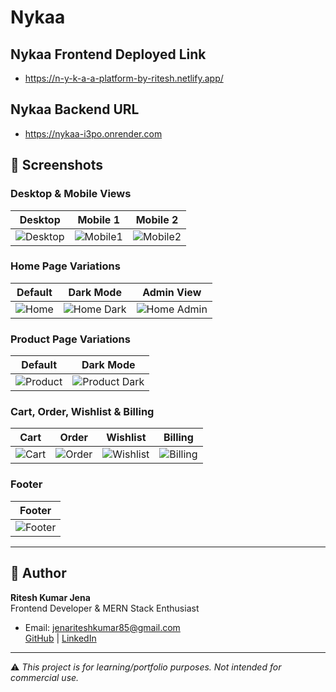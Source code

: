 # Nykaa

## Nykaa Frontend Deployed Link 
-  https://n-y-k-a-a-platform-by-ritesh.netlify.app/

## Nykaa Backend URL
- https://nykaa-i3po.onrender.com


## 📸 Screenshots

### Desktop & Mobile Views

| Desktop | Mobile 1 | Mobile 2 |
|---------|----------|----------|
| ![Desktop](https://res.cloudinary.com/dy9gltg7s/image/upload/v1759536300/Screenshot_2025-10-04_050050_kxpjbv.png) | ![Mobile1](https://res.cloudinary.com/dy9gltg7s/image/upload/v1759536441/Screenshot_2025-10-04_051423_vu4jh2.png) | ![Mobile2](https://res.cloudinary.com/dy9gltg7s/image/upload/v1759536609/Screenshot_2025-10-04_051537_mrsgoe.png) |

### Home Page Variations

| Default | Dark Mode | Admin View |
|---------|-----------|------------|
| ![Home](https://res.cloudinary.com/dy9gltg7s/image/upload/v1759536697/Screenshot_2025-10-04_050223_jrvne1.png) | ![Home Dark](https://res.cloudinary.com/dy9gltg7s/image/upload/v1759536772/Screenshot_2025-10-04_050405_l5csly.png) | ![Home Admin](https://res.cloudinary.com/dy9gltg7s/image/upload/v1759536911/Screenshot_2025-10-04_050449_coy4tt.png) |

### Product Page Variations

| Default | Dark Mode |
|---------|-----------|
| ![Product](https://res.cloudinary.com/dy9gltg7s/image/upload/v1759536950/Screenshot_2025-10-04_050716_ofe88q.png) | ![Product Dark](https://res.cloudinary.com/dy9gltg7s/image/upload/v1759536998/Screenshot_2025-10-04_050734_a5hp06.png) |

### Cart, Order, Wishlist & Billing

| Cart | Order | Wishlist | Billing |
|------|-------|----------|---------|
| ![Cart](https://res.cloudinary.com/dy9gltg7s/image/upload/v1759537073/Screenshot_2025-10-04_050816_bf41qi.png) | ![Order](https://res.cloudinary.com/dy9gltg7s/image/upload/v1759537117/Screenshot_2025-10-04_050538_ifxifn.png) | ![Wishlist](https://res.cloudinary.com/dy9gltg7s/image/upload/v1759537278/Screenshot_2025-10-04_050650_qxptoo.png) | ![Billing](https://res.cloudinary.com/dy9gltg7s/image/upload/v1759537321/Screenshot_2025-10-04_051152_h8gytq.png) |

### Footer

| Footer |
|--------|
| ![Footer](https://res.cloudinary.com/dy9gltg7s/image/upload/v1761932831/Screenshot_2025-10-31_231337_bwl7wn.png) |


---

## 💼 Author

**Ritesh Kumar Jena**  
Frontend Developer & MERN Stack Enthusiast 
- Email: jenariteshkumar85@gmail.com  
[GitHub](https://github.com/Ritesh-kumar-jena) | [LinkedIn](http://www.linkedin.com/in/ritesh-kumar-jena-aa6407270)

---

⚠️ *This project is for learning/portfolio purposes. Not intended for commercial use.*

